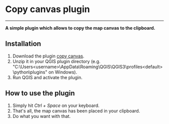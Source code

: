 # Copy canvas plugin
---

**A simple plugin which allows to copy the map canvas to the clipboard.**

## Installation

1. Download the plugin [copy canvas](https://sourceforge.net/projects/qgis-plugins/files/copy_canvas.zip/download).
2. Unzip it in your QGIS plugin directory (e.g. "C:\Users\<username>\AppData\Roaming\QGIS\QGIS3\profiles\<default>\python\plugins" on Windows).
3. Run QGIS and activate the plugin.

## How to use the plugin

1. Simply hit *Ctrl + Space* on your keyboard.
2. That's all, the map canvas has been placed in your clipboard.
3. Do what you want with that.
